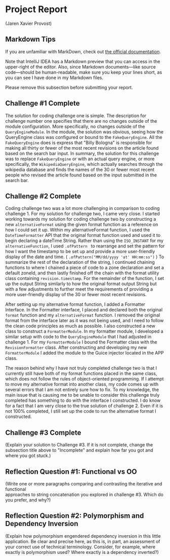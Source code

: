 # Project Report

(Jaren Xavier Provost)

## Markdown Tips

If you are unfamiliar with MarkDown, check out 
[the official documentation](https://guides.github.com/features/mastering-markdown/).

Note that IntelliJ IDEA has a Markdown preview that you can access in 
the upper-right of the editor. Also, since Markdown documents&mdash;like
source code&mdash;should be human-readable, make sure you keep your lines
short, as you can see I have done in my Markdown files.

Please remove this subsection before submitting your report. 

## Challenge #1 Complete


The solution for coding challenge one is simple. The description 
for challenge number one specifies that there are no changes
outside of the module configuration. More specifically, no 
changes outside of the `QueryEngineModule`. In the module, the solution 
was obvious, seeing how the QueryEngine class was configured or bound 
to the `FakeQueryEngine`. All the `FakeQueryEngine` does is express that 
"Billy Bologna" is responsible for making all thirty or fewer of the 
most recent revisions on the article found based on the search bar 
input. In summary, the solution for this challenge was to replace 
`FakeQueryEngine` or with an actual query engine, or more specifically, 
the `WikipediaQueryEngine`, which actually searches through the
wikipedia database and finds the names of the 30 or fewer most recent 
people who revised the article found based on the input submitted in the 
search bar. 


## Challenge #2 Complete

Coding challenge two was a lot more challenging in comparison to 
coding challenge 1. For my solution for challenge two, I came very 
close. I started working towards my solution for coding challenge two 
by constructing a new `alternativeFormat` using the given format function 
as a reference on how I could set it up. Within my alternativeFormat 
function, I used the `DateTimeFormatter` API that the original format 
function used and used it to begin declaring a dateTime String. Rather 
than using the `ISO_INSTANT` for my `alternativeFunction`, I used `.ofPattern `
to rearrange and set the pattern for how I want the timestamp to be set 
up and provide a more user-friendly display of the date and time. 
( `.ofPattern("MM/dd/yyyy 'at' HH:mm:ss")` ) To summarize the rest of 
the declaration of the string, I continued chaining functions to where 
I chained a piece of code to a zone declaration and set a default zoneId, 
and then lastly finished off the chain with the format utility class 
containing `revision.timestamp`. For the remainder of the function, I set 
up the output String similarly to how the original format output String 
but with a few adjustments to further meet the requirements of providing 
a more user-friendly display of the 30 or fewer most recent revisions. 


After setting up my alternative format function, I added a Formatter 
Interface. In the Formatter interface, I placed and declared both the 
original `format` function and my `alternativeFormat` function. I removed 
the original format from the interface later as it was not being used, 
and I need to follow the clean code principles as much as possible. I 
also constructed a new class to construct a `FormatterModule`. In my 
formatter module, I developed a similar setup with code to the 
`QueryEngineModule` that I had adjusted in challenge 1. For my 
`FormatterModule` I bound the Formatter class with the `RevisionFormatter` 
class. After constructing and developing my new `FormatterModule` I added 
the module to the Guice injector located in the APP class. 

The reason behind why I have not truly completed challenge two is that 
I currently still have both of my format functions placed in the same 
class, which does not follow the rules of object-oriented programming. 
If I attempt to move my alternative format into another class, my code 
comes up with several errors that I am not entirely sure how to fix. 
To my knowledge, the main issue that is causing me to be unable to 
consider this challenge truly completed has something to do with the 
interface I constructed. I do know for a fact that I am very close to 
the true solution of challenge 2. Even if it is not 100% completed, I 
still set up the code to run the alternative format I constructed. 


## Challenge #3 Complete

(Explain your solution to Challenge #3. If it is not complete, change
the subsection title above to "Incomplete" and explain how far you got
and where you got stuck.)


## Reflection Question #1: Functional vs OO

(Write one or more paragraphs comparing and contrasting the iterative and functional  
approaches to string concatenation you explored in challenge #3. Which do you
prefer, and why?)


## Reflection Question #2: Polymorphism and Dependency Inversion

(Explain how polymorphism engendered dependency inversion in this little
application. Be clear and precise here, as this is, in part, an assessment of
your correct use of technical terminology.
Consider, for example, where exactly is polymorphism used?
Where exactly is a dependency inverted?)


